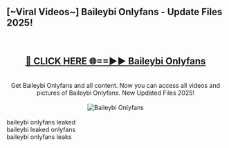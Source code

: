 <h2>[~Viral Videos~] Baileybi Onlyfans - Update Files 2025!</h2>
<br>
<div align="center">
<h2><a href="https://betterlinks.top/A2PfLJ" rel="nofollow">🔴 CLICK HERE 🌐==►► Baileybi Onlyfans</a></h2>
<br>
Get Baileybi Onlyfans and all content. Now you can access all videos and pictures of Baileybi Onlyfans. New Updated Files 2025!
<br>
<br>
<a href="https://betterlinks.top/A2PfLJ" rel="nofollow" data-target="animated-image.originalLink"><img src="https://i.ibb.co.com/WyWwxjT/player-gif2.gif" alt="Baileybi Onlyfans" style="max-width: 100%; display: inline-block;" data-target="animated-image.originalImage"></a>
</div>
<br>
baileybi onlyfans leaked<br>
baileybi leaked onlyfans<br>
baileybi onlyfans leaks